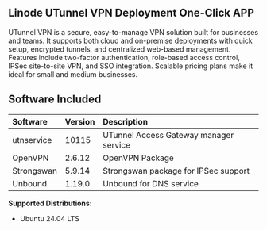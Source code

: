 ## Linode UTunnel VPN Deployment One-Click APP

UTunnel VPN is a secure, easy-to-manage VPN solution built for businesses and teams. It supports both cloud and on-premise deployments with quick setup, encrypted tunnels, and centralized web-based management. Features include two-factor authentication, role-based access control, IPSec site-to-site VPN, and SSO integration. Scalable pricing plans make it ideal for small and medium businesses.

## Software Included

| Software  | Version   | Description   |
| :---      | :----     | :---          |
| utnservice   | 10115     |  UTunnel Access Gateway manager service|
| OpenVPN   | 2.6.12     |  OpenVPN Package|
| Strongswan   | 5.9.14     |  Strongswan package for IPSec support|
| Unbound   | 1.19.0     |  Unbound for DNS service|

**Supported Distributions:**

- Ubuntu 24.04 LTS
